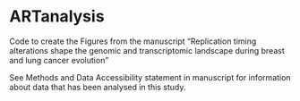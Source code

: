 # ARTanalysis
Code to create the Figures from the manuscript “Replication timing alterations shape the genomic and transcriptomic landscape during breast and lung cancer evolution”

See Methods and Data Accessibility statement in manuscript for information about data that has been analysed in this study.
